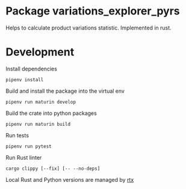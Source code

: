 # Package variations_explorer_pyrs

Helps to calculate product variations statistic. Implemented in rust.

# Development

Install dependencies

    pipenv install

Build and install the package into the virtual env

    pipenv run maturin develop

Build the crate into python packages

    pipenv run maturin build

Run tests

    pipenv run pytest

Run Rust linter

    cargo clippy [--fix] [-- --no-deps]

Local Rust and Python versions are managed by [rtx](.rtx.toml)